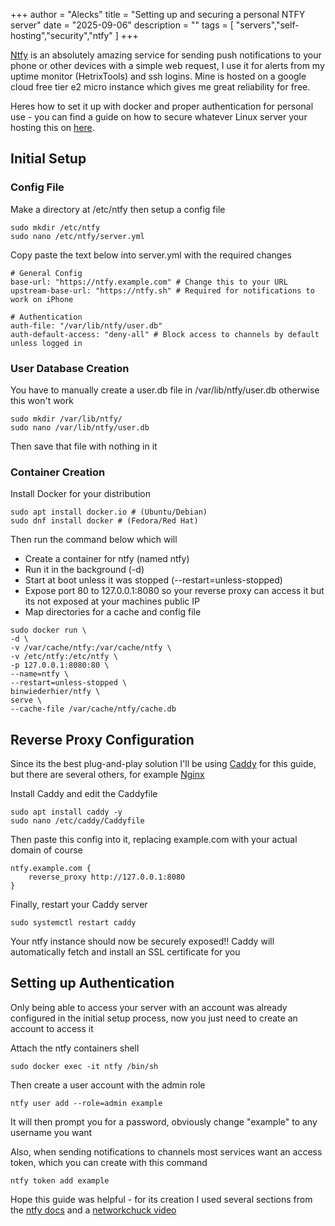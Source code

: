 +++
author = "Alecks"
title = "Setting up and securing a personal NTFY server"
date = "2025-09-06"
description = ""
tags = [
    "servers","self-hosting","security","ntfy"
]
+++

[Ntfy](https://ntfy.sh) is an absolutely amazing service for sending push notifications to your phone or other devices with a simple web request, I use it for alerts from my uptime monitor (HetrixTools) and ssh logins. Mine is hosted on a google cloud free tier e2 micro instance which gives me great reliability for free.

Heres how to set it up with docker and proper authentication for personal use - you can find a guide on how to secure whatever Linux server your hosting this on [here](/posts/securing-server).

## Initial Setup
### Config File
Make a directory at /etc/ntfy then setup a config file
```
sudo mkdir /etc/ntfy
sudo nano /etc/ntfy/server.yml
```

Copy paste the text below into server.yml with the required changes
```
# General Config
base-url: "https://ntfy.example.com" # Change this to your URL
upstream-base-url: "https://ntfy.sh" # Required for notifications to work on iPhone

# Authentication
auth-file: "/var/lib/ntfy/user.db"
auth-default-access: "deny-all" # Block access to channels by default unless logged in
```



### User Database Creation
You have to manually create a user.db file in /var/lib/ntfy/user.db otherwise this won't work
```
sudo mkdir /var/lib/ntfy/
sudo nano /var/lib/ntfy/user.db
```
Then save that file with nothing in it

### Container Creation

Install Docker for your distribution
```
sudo apt install docker.io # (Ubuntu/Debian)
sudo dnf install docker # (Fedora/Red Hat)
```

Then run the command below which will
- Create a container for ntfy (named ntfy)
- Run it in the background (-d)
- Start at boot unless it was stopped (--restart=unless-stopped)
- Expose port 80 to 127.0.0.1:8080 so your reverse proxy can access it but its not exposed at your machines public IP
- Map directories for a cache and config file
```
sudo docker run \
-d \
-v /var/cache/ntfy:/var/cache/ntfy \
-v /etc/ntfy:/etc/ntfy \
-p 127.0.0.1:8080:80 \
--name=ntfy \
--restart=unless-stopped \
binwiederhier/ntfy \
serve \
--cache-file /var/cache/ntfy/cache.db
```


## Reverse Proxy Configuration

Since its the best plug-and-play solution I'll be using [Caddy](https://caddyserver.com) for this guide, but there are several others, for example [Nginx](https://nginx.org)

Install Caddy and edit the Caddyfile
```
sudo apt install caddy -y
sudo nano /etc/caddy/Caddyfile
```
Then paste this config into it, replacing example.com with your actual domain of course
```
ntfy.example.com {
    reverse_proxy http://127.0.0.1:8080
}
```
Finally, restart your Caddy server
```
sudo systemctl restart caddy
```
Your ntfy instance should now be securely exposed!! Caddy will automatically fetch and install an SSL certificate for you

## Setting up Authentication

Only being able to access your server with an account was already configured in the initial setup process, now you just need to create an account to access it

Attach the ntfy containers shell
```
sudo docker exec -it ntfy /bin/sh
```

Then create a user account with the admin role
```
ntfy user add --role=admin example
```
It will then prompt you for a password, obviously change "example" to any username you want

Also, when sending notifications to channels most services want an access token, which you can create with this command
```
ntfy token add example
```

Hope this guide was helpful - for its creation I used several sections from the [ntfy docs](https://docs.ntfy.sh/) and a [networkchuck video](https://www.youtube.com/watch?v=poDIT2ruQ9M)